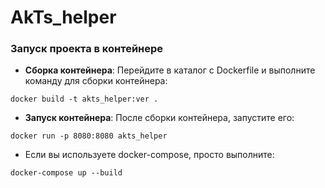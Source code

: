 # AkTs_helper

### Запуск проекта в контейнере
- **Сборка контейнера**: Перейдите в каталог с Dockerfile и выполните команду для сборки контейнера:
```shell
docker build -t akts_helper:ver .
```
- **Запуск контейнера**: После сборки контейнера, запустите его:
```shell
docker run -p 8080:8080 akts_helper
```
- Если вы используете docker-compose, просто выполните:
```shell
docker-compose up --build
```
